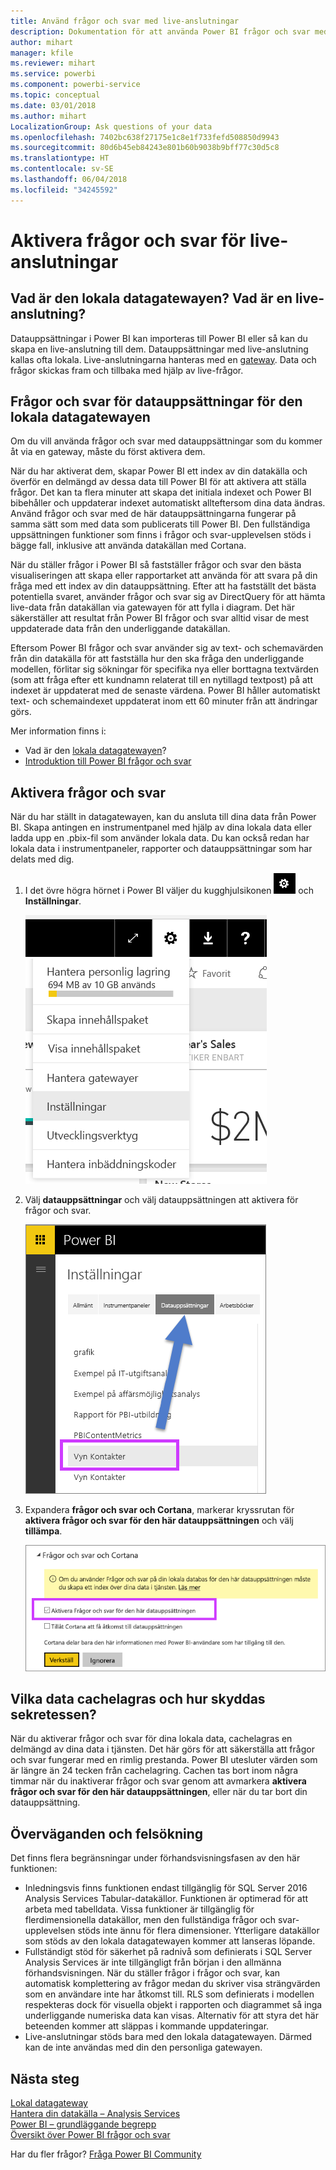 ```yaml
---
title: Använd frågor och svar med live-anslutningar
description: Dokumentation för att använda Power BI frågor och svar med frågor med naturligt språk på live-anslutningar till Analysis Services-data och den lokala datagatewayen.
author: mihart
manager: kfile
ms.reviewer: mihart
ms.service: powerbi
ms.component: powerbi-service
ms.topic: conceptual
ms.date: 03/01/2018
ms.author: mihart
LocalizationGroup: Ask questions of your data
ms.openlocfilehash: 7402bc638f27175e1c8e1f733fefd508850d9943
ms.sourcegitcommit: 80d6b45eb84243e801b60b9038b9bff77c30d5c8
ms.translationtype: HT
ms.contentlocale: sv-SE
ms.lasthandoff: 06/04/2018
ms.locfileid: "34245592"
---
```

# <a name="enable-qa-for-live-connections"></a>Aktivera frågor och svar för live-anslutningar
## <a name="what-is-on-premises-data-gateway--what-is-a-live-connection"></a>Vad är den lokala datagatewayen?  Vad är en live-anslutning?
Datauppsättningar i Power BI kan importeras till Power BI eller så kan du skapa en live-anslutning till dem. Datauppsättningar med live-anslutning kallas ofta lokala. Live-anslutningarna hanteras med en [gateway](service-gateway-onprem.md). Data och frågor skickas fram och tillbaka med hjälp av live-frågor.

## <a name="qa-for-on-premises-data-gateway-datasets"></a>Frågor och svar för datauppsättningar för den lokala datagatewayen
Om du vill använda frågor och svar med datauppsättningar som du kommer åt via en gateway, måste du först aktivera dem.

När du har aktiverat dem, skapar Power BI ett index av din datakälla och överför en delmängd av dessa data till Power BI för att aktivera att ställa frågor. Det kan ta flera minuter att skapa det initiala indexet och Power BI bibehåller och uppdaterar indexet automatiskt allteftersom dina data ändras. Använd frågor och svar med de här datauppsättningarna fungerar på samma sätt som med data som publicerats till Power BI. Den fullständiga uppsättningen funktioner som finns i frågor och svar-upplevelsen stöds i bägge fall, inklusive att använda datakällan med Cortana.

När du ställer frågor i Power BI så fastställer frågor och svar den bästa visualiseringen att skapa eller rapportarket att använda för att svara på din fråga med ett index av din datauppsättning. Efter att ha fastställt det bästa potentiella svaret, använder frågor och svar sig av DirectQuery för att hämta live-data från datakällan via gatewayen för att fylla i diagram. Det här säkerställer att resultat från Power BI frågor och svar alltid visar de mest uppdaterade data från den underliggande datakällan.

Eftersom Power BI frågor och svar använder sig av text- och schemavärden från din datakälla för att fastställa hur den ska fråga den underliggande modellen, förlitar sig sökningar för specifika nya eller borttagna textvärden (som att fråga efter ett kundnamn relaterat till en nytillagd textpost) på att indexet är uppdaterat med de senaste värdena. Power BI håller automatiskt text- och schemaindexet uppdaterat inom ett 60 minuter från att ändringar görs.

Mer information finns i:

* Vad är den [lokala datagatewayen](service-gateway-onprem.md)?
* [Introduktion till Power BI frågor och svar](power-bi-q-and-a.md)

## <a name="enable-qa"></a>Aktivera frågor och svar
När du har ställt in datagatewayen, kan du ansluta till dina data från Power BI.  Skapa antingen en instrumentpanel med hjälp av dina lokala data eller ladda upp en .pbix-fil som använder lokala data.  Du kan också redan har lokala data i instrumentpaneler, rapporter och datauppsättningar som har delats med dig.

1. I det övre högra hörnet i Power BI väljer du kugghjulsikonen ![kugghjulsikon](media/service-q-and-a-direct-query/power-bi-cog.png) och **Inställningar**.
   
   ![Menyn Inställningar](media/service-q-and-a-direct-query/powerbi-settings.png)
2. Välj **datauppsättningar** och välj datauppsättningen att aktivera för frågor och svar.
   
   ![Skärmen Datauppsättningar i menyn Inställningar](media/service-q-and-a-direct-query/power-bi-q-and-a-settings.png)
3. Expandera **frågor och svar och Cortana**, markerar kryssrutan för **aktivera frågor och svar för den här datauppsättningen** och välj **tillämpa**.
   
    ![Utökat område för frågor och svar](media/service-q-and-a-direct-query/power-bi-q-and-a-directquery.png)

## <a name="what-data-is-cached-and-how-is-privacy-protected"></a>Vilka data cachelagras och hur skyddas sekretessen?
När du aktiverar frågor och svar för dina lokala data, cachelagras en delmängd av dina data i tjänsten. Det här görs för att säkerställa att frågor och svar fungerar med en rimlig prestanda. Power BI utesluter värden som är längre än 24 tecken från cachelagring. Cachen tas bort inom några timmar när du inaktiverar frågor och svar genom att avmarkera **aktivera frågor och svar för den här datauppsättningen**, eller när du tar bort din datauppsättning.

## <a name="considerations-and-troubleshooting"></a>Överväganden och felsökning
Det finns flera begränsningar under förhandsvisningsfasen av den här funktionen:

* Inledningsvis finns funktionen endast tillgänglig för SQL Server 2016 Analysis Services Tabular-datakällor. Funktionen är optimerad för att arbeta med tabelldata. Vissa funktioner är tillgänglig för flerdimensionella datakällor, men den fullständiga frågor och svar-upplevelsen stöds inte ännu för flera dimensioner. Ytterligare datakällor som stöds av den lokala datagatewayen kommer att lanseras löpande.
* Fullständigt stöd för säkerhet på radnivå som definierats i SQL Server Analysis Services är inte tillgängligt från början i den allmänna förhandsvisningen. När du ställer frågor i frågor och svar, kan automatisk komplettering av frågor medan du skriver visa strängvärden som en användare inte har åtkomst till. RLS som definierats i modellen respekteras dock för visuella objekt i rapporten och diagrammet så inga underliggande numeriska data kan visas. Alternativ för att styra det här beteenden kommer att släppas i kommande uppdateringar.
* Live-anslutningar stöds bara med den lokala datagatewayen. Därmed kan de inte användas med din den personliga gatewayen.

## <a name="next-steps"></a>Nästa steg
[Lokal datagateway](service-gateway-onprem.md)  
[Hantera din datakälla – Analysis Services](service-gateway-enterprise-manage-ssas.md)  
[Power BI – grundläggande begrepp](service-basic-concepts.md)  
[Översikt över Power BI frågor och svar](power-bi-q-and-a.md)  

Har du fler frågor? [Fråga Power BI Community](http://community.powerbi.com/)

